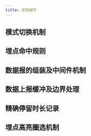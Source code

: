 ```yaml
---
title: 实现细节
---
```


## 模式切换机制

## 埋点命中规则

## 数据报的组装及中间件机制

## 数据上报缓冲及边界处理

## 精确停留时长记录

## 埋点高亮圈选机制